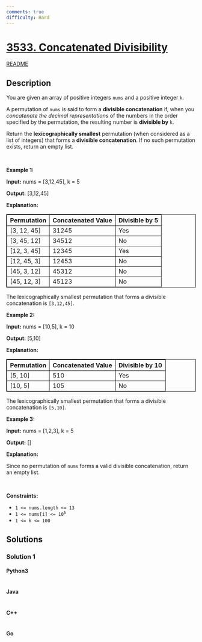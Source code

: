 ```yaml
---
comments: true
difficulty: Hard
---
```


<!-- problem:start -->

# [3533. Concatenated Divisibility](https://leetcode.com/problems/concatenated-divisibility)

[README](/solution/3500-3599/3533.Concatenated%20Divisibility/README.md)

## Description

<!-- description:start -->

<p data-end="378" data-start="31">You are given an array of positive integers <code data-end="85" data-start="79">nums</code> and a positive integer <code data-end="112" data-start="109">k</code>.</p>

<p data-end="378" data-start="31">A <span data-keyword="permutation-array">permutation</span> of <code data-end="137" data-start="131">nums</code> is said to form a <strong data-end="183" data-start="156">divisible concatenation</strong> if, when you <em>concatenate</em> <em>the decimal representations</em> of the numbers in the order specified by the permutation, the resulting number is <strong>divisible by</strong> <code data-end="359" data-start="356">k</code>.</p>

<p data-end="561" data-start="380">Return the <strong><span data-keyword="lexicographically-smaller-string">lexicographically smallest</span></strong> permutation (when considered as a list of integers) that forms a <strong>divisible concatenation</strong>. If no such permutation exists, return an empty list.</p>

<p>&nbsp;</p>
<p><strong class="example">Example 1:</strong></p>

<div class="example-block">
<p><strong>Input:</strong> <span class="example-io">nums = [3,12,45], k = 5</span></p>

<p><strong>Output:</strong> <span class="example-io">[3,12,45]</span></p>

<p><strong>Explanation:</strong></p>

<table data-end="896" data-start="441" node="[object Object]" style="border: 1px solid black;">
	<thead data-end="497" data-start="441">
		<tr data-end="497" data-start="441">
			<th data-end="458" data-start="441" style="border: 1px solid black;">Permutation</th>
			<th data-end="479" data-start="458" style="border: 1px solid black;">Concatenated Value</th>
			<th data-end="497" data-start="479" style="border: 1px solid black;">Divisible by 5</th>
		</tr>
	</thead>
	<tbody data-end="896" data-start="555">
		<tr data-end="611" data-start="555">
			<td style="border: 1px solid black;">[3, 12, 45]</td>
			<td style="border: 1px solid black;">31245</td>
			<td style="border: 1px solid black;">Yes</td>
		</tr>
		<tr data-end="668" data-start="612">
			<td style="border: 1px solid black;">[3, 45, 12]</td>
			<td style="border: 1px solid black;">34512</td>
			<td style="border: 1px solid black;">No</td>
		</tr>
		<tr data-end="725" data-start="669">
			<td style="border: 1px solid black;">[12, 3, 45]</td>
			<td style="border: 1px solid black;">12345</td>
			<td style="border: 1px solid black;">Yes</td>
		</tr>
		<tr data-end="782" data-start="726">
			<td style="border: 1px solid black;">[12, 45, 3]</td>
			<td style="border: 1px solid black;">12453</td>
			<td style="border: 1px solid black;">No</td>
		</tr>
		<tr data-end="839" data-start="783">
			<td style="border: 1px solid black;">[45, 3, 12]</td>
			<td style="border: 1px solid black;">45312</td>
			<td style="border: 1px solid black;">No</td>
		</tr>
		<tr data-end="896" data-start="840">
			<td style="border: 1px solid black;">[45, 12, 3]</td>
			<td style="border: 1px solid black;">45123</td>
			<td style="border: 1px solid black;">No</td>
		</tr>
	</tbody>
</table>

<p data-end="1618" data-start="1525">The lexicographically smallest permutation that forms a divisible concatenation is <code>[3,12,45]</code>.</p>
</div>

<p><strong class="example">Example 2:</strong></p>

<div class="example-block">
<p><strong>Input:</strong> <span class="example-io">nums = [10,5], k = 10</span></p>

<p><strong>Output:</strong> <span class="example-io">[5,10]</span></p>

<p><strong>Explanation:</strong></p>

<table data-end="1421" data-start="1200" node="[object Object]" style="border: 1px solid black;">
	<thead data-end="1255" data-start="1200">
		<tr data-end="1255" data-start="1200">
			<th data-end="1216" data-start="1200" style="border: 1px solid black;">Permutation</th>
			<th data-end="1237" data-start="1216" style="border: 1px solid black;">Concatenated Value</th>
			<th data-end="1255" data-start="1237" style="border: 1px solid black;">Divisible by 10</th>
		</tr>
	</thead>
	<tbody data-end="1421" data-start="1312">
		<tr data-end="1366" data-start="1312">
			<td style="border: 1px solid black;">[5, 10]</td>
			<td style="border: 1px solid black;">510</td>
			<td style="border: 1px solid black;">Yes</td>
		</tr>
		<tr data-end="1421" data-start="1367">
			<td style="border: 1px solid black;">[10, 5]</td>
			<td style="border: 1px solid black;">105</td>
			<td style="border: 1px solid black;">No</td>
		</tr>
	</tbody>
</table>

<p data-end="2011" data-start="1921">The lexicographically smallest permutation that forms a divisible concatenation is <code>[5,10]</code>.</p>
</div>

<p><strong class="example">Example 3:</strong></p>

<div class="example-block">
<p><strong>Input:</strong> <span class="example-io">nums = [1,2,3], k = 5</span></p>

<p><strong>Output:</strong> <span class="example-io">[]</span></p>

<p><strong>Explanation:</strong></p>

<p>Since no permutation of <code data-end="177" data-start="171">nums</code> forms a valid divisible concatenation, return an empty list.</p>
</div>

<p>&nbsp;</p>
<p><strong>Constraints:</strong></p>

<ul>
	<li><code>1 &lt;= nums.length &lt;= 13</code></li>
	<li><code>1 &lt;= nums[i] &lt;= 10<sup>5</sup></code></li>
	<li><code>1 &lt;= k &lt;= 100</code></li>
</ul>

<!-- description:end -->

## Solutions

<!-- solution:start -->

### Solution 1

<!-- tabs:start -->

#### Python3

```python

```

#### Java

```java

```

#### C++

```cpp

```

#### Go

```go

```

<!-- tabs:end -->

<!-- solution:end -->

<!-- problem:end -->
